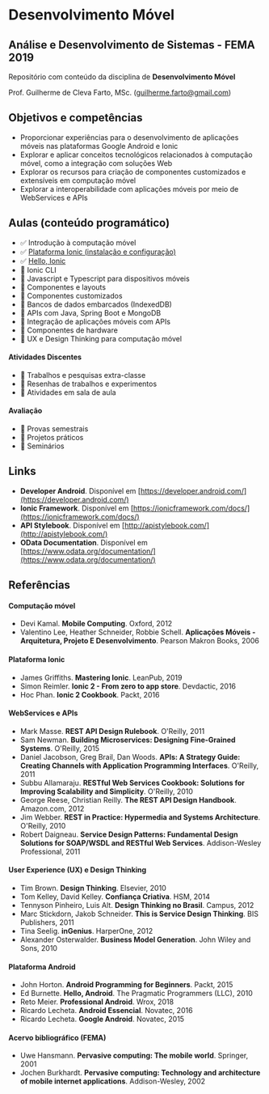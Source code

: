 # Desenvolvimento Móvel
## Análise e Desenvolvimento de Sistemas - FEMA 2019

Repositório com conteúdo da disciplina de **Desenvolvimento Móvel**

Prof. Guilherme de Cleva Farto, MSc. ([guilherme.farto@gmail.com](mailto:guilherme.farto@gmail.com))

## Objetivos e competências

- Proporcionar experiências para o desenvolvimento de aplicações móveis nas plataformas Google Android e Ionic
- Explorar e aplicar conceitos tecnológicos relacionados à computação móvel, como a integração com soluções Web
- Explorar os recursos para criação de componentes customizados e extensíveis em computação móvel
- Explorar a interoperabilidade com aplicações móveis por meio de WebServices e APIs

## Aulas (conteúdo programático)

- ✅ Introdução à computação móvel
- ✅ [Plataforma Ionic (instalação e configuração)](Aula1/Aula1.md)
- ✅ [Hello, Ionic](Aula2/Aula2.md)
- 📝 Ionic CLI
- 📝 Javascript e Typescript para dispositivos móveis
- 📝 Componentes e layouts
- 📝 Componentes customizados
- 📝 Bancos de dados embarcados (IndexedDB)
- 📝 APIs com Java, Spring Boot e MongoDB
- 📝 Integração de aplicações móveis com APIs
- 📝 Componentes de hardware
- 📝 UX e Design Thinking para computação móvel

#### Atividades Discentes

- 🔔 Trabalhos e pesquisas extra-classe
- 🔔 Resenhas de trabalhos e experimentos
- 🔔 Atividades em sala de aula

#### Avaliação

- 👾 Provas semestrais
- 👾 Projetos práticos
- 👾 Seminários

## Links

- **Developer Android**. Disponível em [https://developer.android.com/](https://developer.android.com/)
- **Ionic Framework**. Disponível em [https://ionicframework.com/docs/](https://ionicframework.com/docs/)
- **API Stylebook**. Disponível em [http://apistylebook.com/](http://apistylebook.com/)
- **OData Documentation**. Disponível em [https://www.odata.org/documentation/](https://www.odata.org/documentation/)

## Referências

#### Computação móvel

- Devi Kamal. **Mobile Computing**. Oxford, 2012
- Valentino Lee, Heather Schneider, Robbie Schell. **Aplicações Móveis - Arquitetura, Projeto E Desenvolvimento**. Pearson Makron Books, 2006

#### Plataforma Ionic

- James Griffiths. **Mastering Ionic**. LeanPub, 2019
- Simon Reimler. **Ionic 2 - From zero to app store**. Devdactic, 2016
- Hoc Phan. **Ionic 2 Cookbook**. Packt, 2016

#### WebServices e APIs

- Mark Masse. **REST API Design Rulebook**. O'Reilly, 2011
- Sam Newman. **Building Microservices: Designing Fine-Grained Systems**. O'Reilly, 2015
- Daniel Jacobson, Greg Brail, Dan Woods. **APIs: A Strategy Guide: Creating Channels with Application Programming Interfaces**. O'Reilly, 2011
- Subbu Allamaraju. **RESTful Web Services Cookbook: Solutions for Improving Scalability and Simplicity**. O'Reilly, 2010
- George Reese, Christian Reilly. **The REST API Design Handbook**. Amazon.com, 2012
- Jim Webber. **REST in Practice: Hypermedia and Systems Architecture**. O'Reilly, 2010
- Robert Daigneau. **Service Design Patterns: Fundamental Design Solutions for SOAP/WSDL and RESTful Web Services**. Addison-Wesley Professional, 2011

#### User Experience (UX) e Design Thinking

- Tim Brown. **Design Thinking**. Elsevier, 2010
- Tom Kelley, David Kelley. **Confiança Criativa**. HSM, 2014
- Tennyson Pinheiro, Luis Alt. **Design Thinking no Brasil**. Campus, 2012
- Marc Stickdorn, Jakob Schneider. **This is Service Design Thinking**. BIS Publishers, 2011
- Tina Seelig. **inGenius**. HarperOne, 2012
- Alexander Osterwalder. **Business Model Generation**. John Wiley and Sons, 2010

#### Plataforma Android

- John Horton. **Android Programming for Beginners**. Packt, 2015
- Ed Burnette. **Hello, Android**. The Pragmatic Programmers (LLC), 2010
- Reto Meier. **Professional Android**. Wrox, 2018
- Ricardo Lecheta. **Android Essencial**. Novatec, 2016
- Ricardo Lecheta. **Google Android**. Novatec, 2015

#### Acervo bibliográfico (FEMA)

- Uwe Hansmann. **Pervasive computing: The mobile world**. Springer, 2001
- Jochen Burkhardt. **Pervasive computing: Technology and architecture of mobile internet applications**. Addison-Wesley, 2002
